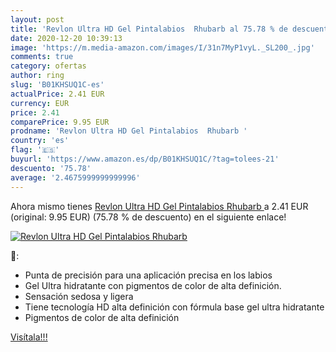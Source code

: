 ```yaml
---
layout: post
title: 'Revlon Ultra HD Gel Pintalabios  Rhubarb al 75.78 % de descuento'
date: 2020-12-20 10:39:13
image: 'https://m.media-amazon.com/images/I/31n7MyP1vyL._SL200_.jpg'
comments: true
category: ofertas
author: ring
slug: 'B01KHSUQ1C-es'
actualPrice: 2.41 EUR
currency: EUR
price: 2.41
comparePrice: 9.95 EUR
prodname: 'Revlon Ultra HD Gel Pintalabios  Rhubarb '
country: 'es'
flag: '🇪🇸'
buyurl: 'https://www.amazon.es/dp/B01KHSUQ1C/?tag=tolees-21'
descuento: '75.78'
average: '2.4675999999999996'
---
```


Ahora mismo tienes [Revlon Ultra HD Gel Pintalabios  Rhubarb ](https://www.amazon.es/dp/B01KHSUQ1C/?tag=tolees-21) a 2.41 EUR (original: 9.95 EUR) (75.78 %  de descuento) en el siguiente enlace!

[![Revlon Ultra HD Gel Pintalabios  Rhubarb](https://m.media-amazon.com/images/I/31n7MyP1vyL._SL200_.jpg)](https://www.amazon.es/dp/B01KHSUQ1C/?tag=tolees-21)

🔎:

- Punta de precisión para una aplicación precisa en los labios
- Gel Ultra hidratante con pigmentos de color de alta definición.
- Sensación sedosa y ligera
- Tiene tecnología HD alta definición con fórmula base gel ultra hidratante
- Pigmentos de color de alta definición

[Visítala!!!](https://www.amazon.es/dp/B01KHSUQ1C/?tag=tolees-21)
